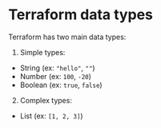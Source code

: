# Terraform data types

Terraform has two main data types:

1. Simple types:

- String (ex: `"hello"`, `""`)
- Number (ex: `100`, `-20`)
- Boolean (ex: `true`, `false`)

2. Complex types:

- List (ex: `[1, 2, 3]`)
